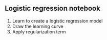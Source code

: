  ## Logistic regression notebook 
 1. Learn to create a logistic regression model
 2. Draw the learning curve
 3. Apply regularization term
